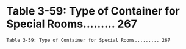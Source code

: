 # Table 3-59: Type of Container for Special Rooms......... 267

```
Table 3-59: Type of Container for Special Rooms......... 267

```
